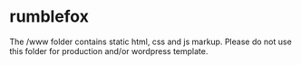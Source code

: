 # rumblefox
The /www folder contains static html, css and js markup. Please do not use this folder for production and/or wordpress template.
